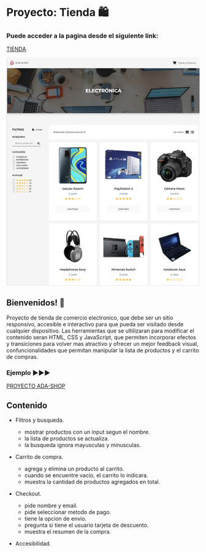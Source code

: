 # Proyecto: Tienda 🛍

### Puede acceder a la pagina desde el siguiente link:

[TIENDA](https://tienda-debito.netlify.app)

![Design preview for the Base Apparel coming soon page coding challenge](./imagenes/proyecto-imagen.jpg)

## Bienvenidos! 👋

Proyecto de tienda de comercio electronico, que debe ser un sitio responsivo, accesible e interactivo para que pueda ser visitado desde cualquier dispositivo. Las herramientas que se ultilizaran para modificar el contenido seran HTML, CSS y JavaScript, que permiten incorporar efectos y transiciones para volver mas atractivo y ofrecer un mejor feedback visual, confuncionalidades que permitan manipular la lista de productos y el carrito de compras.

### Ejemplo ▶️▶️▶️

[PROYECTO ADA-SHOP](https://frontend-proyecto-tienda.adaitw.org/)

## Contenido

- Filtros y busqueda.
  - mostrar productos con un input segun el nombre.
  - la lista de productos se actualiza.
  - la busqueda ignora mayusculas y minusculas.
- Carrito de compra.

  - agrega y elimina un producto al carrito.
  - cuando se encuentre vacio, el carrito lo indicara.
  - muestra la cantidad de productos agregados en total.

- Checkout.
  - pide nombre y email.
  - pide seleccionar metodo de pago.
  - tiene la opcion de envio.
  - pregunta si tiene el usuario tarjeta de descuento.
  - muestra el resumen de la compra.
- Accesibilidad.
